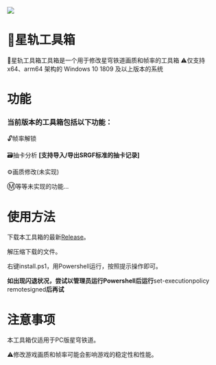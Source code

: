 


![](https://cdn.jamsg.cn/release/SRTools/Preview.webp)
# 🔨星轨工具箱
🔨星轨工具箱工具箱是一个用于修改星穹铁道画质和帧率的工具箱
⚠️仅支持 x64、arm64 架构的 Windows 10 1809 及以上版本的系统
# 功能
### 当前版本的工具箱包括以下功能：
🔓帧率解锁

🗃️抽卡分析
**[支持导入/导出SRGF标准的抽卡记录]**

⚙️画质修改(未实现)

Ⓜ️等等未实现的功能...

# 使用方法
下载本工具箱的最新[Release](https://github.com/JamXi233/SRTools/releases/)。

解压缩下载的文件。

右键install.ps1，用Powershell运行，按照提示操作即可。

**如出现闪退状况，尝试以管理员运行Powershell后运行**set-executionpolicy remotesigned**后再试**

# 注意事项
本工具箱仅适用于PC版星穹铁道。

⚠️修改游戏画质和帧率可能会影响游戏的稳定性和性能。
